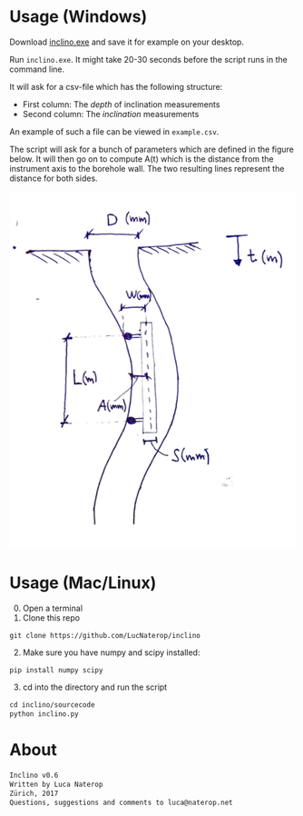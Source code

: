 # Usage (Windows)

Download [inclino.exe](https://www.dl.dropboxusercontent.com/s/u19pco0bwyio1qn/inclino.exe) and save it for example on your desktop. 

Run `inclino.exe`. It might take 20-30 seconds before the script runs in the command line. 

It will ask for a csv-file which has the following structure:
 - First column: The *depth* of inclination measurements
 - Second column: The *inclination* measurements

An example of such a file can be viewed in `example.csv`.

The script will ask for a bunch of parameters which are defined in the figure below. It will then go on to compute A(t) which is the distance from the instrument axis to the borehole wall. The two resulting lines represent the distance for both sides. 

![Inclino Parameter Definition Sketch](parameter_definitions.png)

# Usage (Mac/Linux)
0. Open a terminal
1. Clone this repo 
```
git clone https://github.com/LucNaterop/inclino
```

2. Make sure you have numpy and scipy installed:
```
pip install numpy scipy
```

3. cd into the directory and run the script 
```
cd inclino/sourcecode
python inclino.py
```

# About

	Inclino v0.6
	Written by Luca Naterop
	Zürich, 2017
	Questions, suggestions and comments to luca@naterop.net

